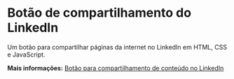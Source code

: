# Botão de compartilhamento do LinkedIn
Um botão para compartilhar páginas da internet no LinkedIn em HTML, CSS e JavaScript.

**Mais informações:** [Botão para compartilhamento de conteúdo no LinkedIn](https://www.blogcyberini.com/2018/06/botao-para-compartilhamento-de-conteudo-linkedin.html)

